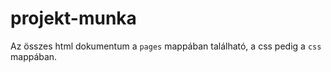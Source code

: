 # projekt-munka

Az összes html dokumentum a `pages` mappában található, a css pedig a `css` mappában.
